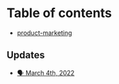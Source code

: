 # Table of contents

* [product-marketing](README.md)

## Updates

* [🗣 March 4th, 2022](updates/whats-new-flows.md)
